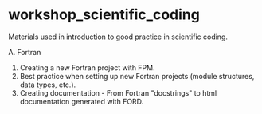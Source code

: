 # workshop_scientific_coding
Materials used in introduction to good practice in scientific coding.

A. Fortran
1. Creating a new Fortran project with FPM.
2. Best practice when setting up new Fortran projects (module structures, data types, etc.).
3. Creating documentation - From Fortran "docstrings" to html documentation generated with FORD.
